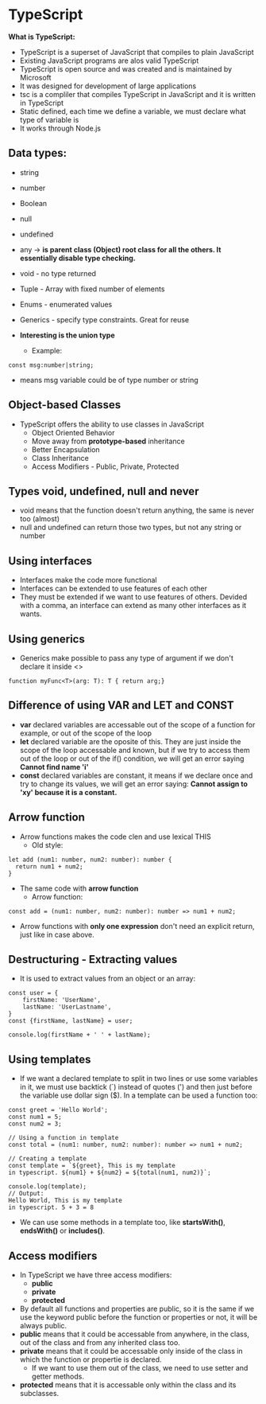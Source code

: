 # TypeScript

**What is TypeScript:**

- TypeScript is a superset of JavaScript that compiles to plain JavaScript
- Existing JavaScript programs are alos valid TypeScript
- TypeScript is open source and was created and is maintained by Microsoft
- It was designed for development of large applications
- tsc is a compliler that compiles TypeScript in JavaScript and it is written in TypeScript
- Static defined, each time we define a variable, we must declare what type of variable is
- It works through Node.js


## Data types:
- string
- number
- Boolean
- null
- undefined
- any -> **is parent class (Object) root class for all the others. It essentially disable type checking.**
- void - no type returned
- Tuple - Array with fixed number of elements
- Enums - enumerated values
- Generics - specify type constraints. Great for reuse

- **Interesting is the union type**
  - Example:
```
const msg:number|string;
```
  - means msg variable could be of type number or string


## Object-based Classes
- TypeScript offers the ability to use classes in JavaScript
  - Object Oriented Behavior
  - Move away from **prototype-based** inheritance
  - Better Encapsulation
  - Class Inheritance
  - Access Modifiers - Public, Private, Protected


## Types void, undefined, null and never
- void means that the function doesn't return anything, the same is never too (almost)
- null and undefined can return those two types, but not any string or number


## Using interfaces
- Interfaces make the code more functional
- Interfaces can be extended to use features of each other
- They must be extended if we want to use features of others. Devided with a comma, an interface can extend as many other interfaces as it wants.


## Using generics
- Generics make possible to pass any type of argument if we don't declare it inside <>
``` 
function myFunc<T>(arg: T): T { return arg;}
```

## Difference of using VAR and LET and CONST
- **var** declared variables are accessable out of the scope of a function for example, or out of the scope of the loop
- **let** declared variable are the oposite of this. They are just inside the scope of the loop accessable and known, but if we try to access them out of the loop or out of the if() condition, we will get an error saying **Cannot find name 'i'**
- **const** declared variables are constant, it means if we declare once and try to change its values, we will get an error saying: **Cannot assign to 'xy' because it is a constant.**


## Arrow function
- Arrow functions makes the code clen and use lexical THIS
  - Old style:
```
let add (num1: number, num2: number): number {
  return num1 + num2;
}
```
- The same code with **arrow function**
  - Arrow function:
```
const add = (num1: number, num2: number): number => num1 + num2;
```
- Arrow functions with **only one expression** don't need an explicit return, just like in case above. 


## Destructuring - Extracting values
- It is used to extract values from an object or an array:
```
const user = {
    firstName: 'UserName',
    lastName: 'UserLastname',
}
const {firstName, lastName} = user;

console.log(firstName + ' ' + lastName);
```

## Using templates
- If we want a declared template to split in two lines or use some variables in it, we must use backtick (`) instead of quotes (') and then just before the variable use dollar sign ($). In a template can be used a function too:
```
const greet = 'Hello World';
const num1 = 5;
const num2 = 3;

// Using a function in template
const total = (num1: number, num2: number): number => num1 + num2;

// Creating a template
const template = `${greet}, This is my template 
in typescript. ${num1} + ${num2} = ${total(num1, num2)}`;

console.log(template); 
// Output:
Hello World, This is my template 
in typescript. 5 + 3 = 8
```
- We can use some methods in a template too, like **startsWith()**, **endsWith()** or **includes()**.


## Access modifiers
- In TypeScript we have three access modifiers:
  - **public**
  - **private**
  - **protected**
- By default all functions and properties are public, so it is the same if we use the keyword public before the function or properties or not, it will be always public. 
- **public** means that it could be accessable from anywhere, in the class, out of the class and from any inherited class too. 
- **private** means that it could be accessable only inside of the class in which the function or propertie is declared. 
  - If we want to use them out of the class, we need to use setter and getter methods. 
- **protected** means that it is accessable only within the class and its subclasses. 